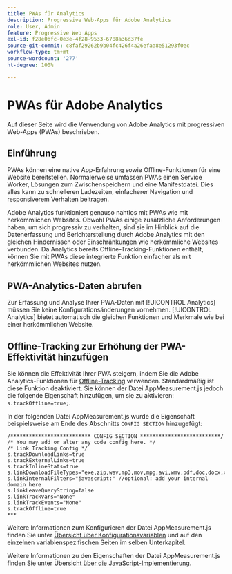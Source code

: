 ```yaml
---
title: PWAs für Analytics
description: Progressive Web-Apps für Adobe Analytics
role: User, Admin
feature: Progressive Web Apps
exl-id: f28e0bfc-0e3e-4f28-9533-6788a36d37fe
source-git-commit: c8faf29262b9b04fc426f4a26efaa8e51293f0ec
workflow-type: tm+mt
source-wordcount: '277'
ht-degree: 100%

---
```


# PWAs für Adobe Analytics

Auf dieser Seite wird die Verwendung von Adobe Analytics mit progressiven Web-Apps (PWAs) beschrieben.

## Einführung

PWAs können eine native App-Erfahrung sowie Offline-Funktionen für eine Website bereitstellen. Normalerweise umfassen PWAs einen Service Worker, Lösungen zum Zwischenspeichern und eine Manifestdatei. Dies alles kann zu schnelleren Ladezeiten, einfacherer Navigation und responsiverem Verhalten beitragen.

Adobe Analytics funktioniert genauso nahtlos mit PWAs wie mit herkömmlichen Websites. Obwohl PWAs einige zusätzliche Anforderungen haben, um sich progressiv zu verhalten, sind sie im Hinblick auf die Datenerfassung und Berichterstellung durch Adobe Analytics mit den gleichen Hindernissen oder Einschränkungen wie herkömmliche Websites verbunden. Da Analytics bereits Offline-Tracking-Funktionen enthält, können Sie mit PWAs diese integrierte Funktion einfacher als mit herkömmlichen Websites nutzen.

## PWA-Analytics-Daten abrufen

Zur Erfassung und Analyse Ihrer PWA-Daten mit [!UICONTROL Analytics] müssen Sie keine Konfigurationsänderungen vornehmen. [!UICONTROL Analytics] bietet automatisch die gleichen Funktionen und Merkmale wie bei einer herkömmlichen Website.

## Offline-Tracking zur Erhöhung der PWA-Effektivität hinzufügen

Sie können die Effektivität Ihrer PWA steigern, indem Sie die Adobe Analytics-Funktionen für [Offline-Tracking](/help/implement/vars/config-vars/trackoffline.md) verwenden. Standardmäßig ist diese Funktion deaktiviert. Sie können der Datei AppMeasurement.js jedoch die folgende Eigenschaft hinzufügen, um sie zu aktivieren: `s.trackOffline=true;`.

In der folgenden Datei AppMeasurement.js wurde die Eigenschaft beispielsweise am Ende des Abschnitts `CONFIG SECTION` hinzugefügt:

```
/************************** CONFIG SECTION **************************/ 
/* You may add or alter any code config here. */ 
/* Link Tracking Config */ 
s.trackDownloadLinks=true 
s.trackExternalLinks=true 
s.trackInlineStats=true 
s.linkDownloadFileTypes="exe,zip,wav,mp3,mov,mpg,avi,wmv,pdf,doc,docx,xls,xlsx,ppt,pptx" 
s.linkInternalFilters="javascript:" //optional: add your internal domain here 
s.linkLeaveQueryString=false 
s.linkTrackVars="None" 
s.linkTrackEvents="None" 
s.trackOffline=true
*** 
```

Weitere Informationen zum Konfigurieren der Datei AppMeasurement.js finden Sie unter [Übersicht über Konfigurationsvariablen](/help/implement/vars/config-vars/configuration-variables.md) und auf den einzelnen variablenspezifischen Seiten im selben Unterkapitel.

Weitere Informationen zu den Eigenschaften der Datei AppMeasurement.js finden Sie unter [Übersicht über die JavaScript-Implementierung](/help/implement/js/overview.md).

